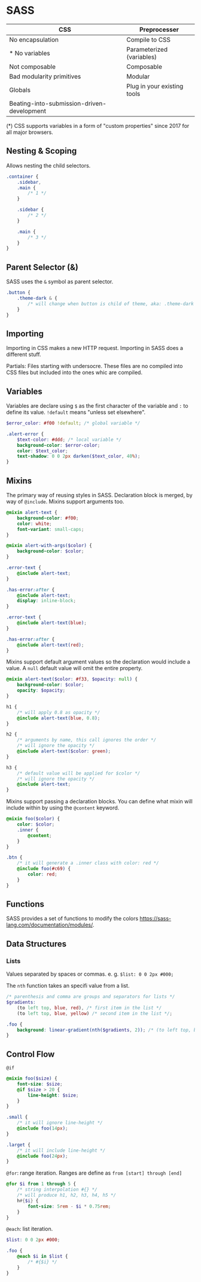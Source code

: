 # SASS

| CSS                                        | Preprocesser                |
| ------------------------------------------ | --------------------------- |
| No encapsulation                           | Compile to CSS              |
| * No variables                             | Parameterized (variables)   |
| Not composable                             | Composable                  |
| Bad modularity primitives                  | Modular                     |
| Globals                                    | Plug in your existing tools |
| Beating-into-submission-driven-development |                             |

(*) CSS supports variables in a form of "custom properties" since 2017 for all major browsers.

## Nesting & Scoping

Allows nesting the child selectors.

```scss
.container {
    .sidebar,
    .main {
        /* 1 */
    }

    .sidebar {
        /* 2 */
    }

    .main {
        /* 3 */
    }
}
```

## Parent Selector (&)

SASS uses the `&` symbol as parent selector.
```scss
.button {
    .theme-dark & {
        /* will change when button is child of theme, aka: .theme-dark .button */
    }
}
```

## Importing

Importing in CSS makes a new HTTP request. Importing in SASS does a different stuff.

Partials: Files starting with undersocre. These files are no compiled into CSS files but included into the ones whic are compiled.

## Variables

Variables are declare using `$` as the first character of the variable and `:` to define its value. `!default` means "unless set elsewhere".

```scss
$error_color: #f00 !default; /* global variable */

.alert-error {
    $text-color: #ddd; /* local variable */
    background-color: $error-color;
    color: $text_color;
    text-shadow: 0 0 2px darken($text_color, 40%);
}
```

## Mixins

The primary way of reusing styles in SASS. Declaration block is merged, by way of `@include`. Mixins support arguments too.

```scss
@mixin alert-text {
    background-color: #f00;
    color: white;
    font-variant: small-caps;
}

@mixin alert-with-args($color) {
    background-color: $color;
}

.error-text {
    @include alert-text;
}

.has-error:after {
    @include alert-text;
    display: inline-block;
}

.error-text {
    @include alert-text(blue);
}

.has-error:after {
    @include alert-text(red);
}
```

Mixins support default argument values so the declaration would include a value. A `null` default value will omit the entire property.

```scss
@mixin alert-text($color: #f33, $opacity: null) {
    background-color: $color;
    opacity: $opacity;
}

h1 {
    /* will apply 0.8 as opacity */
    @include alert-text(blue, 0.8);
}

h2 {
    /* arguments by name, this call ignores the order */
    /* will ignore the opacity */
    @include alert-text($color: green);
}

h3 {
    /* default value will be applied for $color */
    /* will ignore the opacity */
    @include alert-text;
}
```

Mixins support passing a declaration blocks. You can define what mixin will include within by using the `@content` keyword.

```scss
@mixin foo($color) {
    color: $color;
    .inner {
        @content;
    }
}

.btn {
    /* it will generate a .inner class with color: red */
    @include foo(#c69) {
        color: red;
    }
}
```

## Functions

SASS provides a set of functions to modify the colors https://sass-lang.com/documentation/modules/.

## Data Structures

### Lists

Values separated by spaces or commas. e. g. `$list: 0 0 2px #000;`

The `nth` function takes an specifi value from a list.

```scss
/* parenthesis and comma are groups and separators for lists */
$gradients:
    (to left top, blue, red), /* first item in the list */
    (to left top, blue, yellow) /* second item in the list */;

.foo {
    background: linear-gradient(nth($gradients, 2)); /* (to left top, blue, yellow) */
}
```

## Control Flow

`@if`

```scss
@mixin foo($size) {
    font-size: $size;
    @if $size > 20 {
        line-height: $size;
    }
}

.small {
    /* it will ignore line-height */
    @include foo(14px);
}

.larget {
    /* it will include line-height */
    @include foo(24px);
}
```

`@for`: range iteration. Ranges are define as `from [start] through [end]`

```scss
@for $i from 1 through 5 {
    /* string interpolation #{} */
    /* will produce h1, h2, h3, h4, h5 */
    h#{$i} {
        font-size: 5rem - $i * 0.75rem;
    }
}
```

`@each`: list iteration.

```scss
$list: 0 0 2px #000;

.foo {
    @each $i in $list {
        /* #{$i} */
    }
}
```

